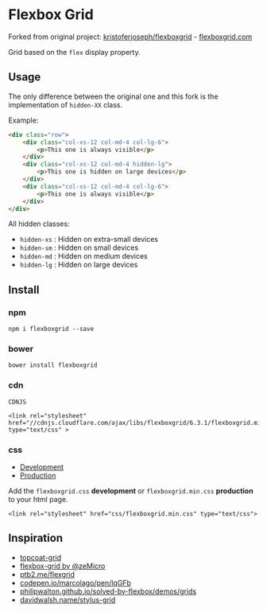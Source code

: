 Flexbox Grid
===========
Forked from original project: [kristoferjoseph/flexboxgrid](https://github.com/kristoferjoseph/flexboxgrid) -
[flexboxgrid.com](http://flexboxgrid.com)

Grid based on the `flex` display property.

Usage
---------
The only difference between the original one and this fork is the implementation of `hidden-XX` class.

Example:
```html
<div class="row">
    <div class="col-xs-12 col-md-4 col-lg-6">
        <p>This one is always visible</p>
    </div>
    <div class="col-xs-12 col-md-4 hidden-lg">
        <p>This one is hidden on large devices</p>
    </div>
    <div class="col-xs-12 col-md-4 col-lg-6">
        <p>This one is always visible</p>
    </div>
</div>
```

All hidden classes:
- `hidden-xs` : Hidden on extra-small devices
- `hidden-sm` : Hidden on small devices
- `hidden-md` : Hidden on medium devices
- `hidden-lg` : Hidden on large devices

Install
---------
### npm
`npm i flexboxgrid --save`

### bower
`bower install flexboxgrid`
### cdn

<code>CDNJS</code>
```
<link rel="stylesheet" href="//cdnjs.cloudflare.com/ajax/libs/flexboxgrid/6.3.1/flexboxgrid.min.css" type="text/css" >
```

### css
* [Development](https://raw.githubusercontent.com/kristoferjoseph/flexboxgrid/master/dist/flexboxgrid.css)
* [Production](https://raw.githubusercontent.com/kristoferjoseph/flexboxgrid/master/dist/flexboxgrid.min.css)

Add the `flexboxgrid.css` __development__ or `flexboxgrid.min.css` __production__ to your html page.

```
<link rel="stylesheet" href="css/flexboxgrid.min.css" type="text/css">
```
Inspiration
-----------
- [topcoat-grid](https://github.com/topcoat/grid)
- [flexbox-grid by @zeMicro](https://github.com/zeMirco/flexbox-grid)
- [ptb2.me/flexgrid](http://ptb2.me/flexgrid/)
- [codepen.io/marcolago/pen/lqGFb](http://codepen.io/marcolago/pen/lqGFb)
- [philipwalton.github.io/solved-by-flexbox/demos/grids](http://philipwalton.github.io/solved-by-flexbox/demos/grids/)
- [davidwalsh.name/stylus-grid](http://davidwalsh.name/stylus-grid)
